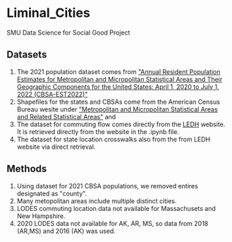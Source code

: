 # Liminal_Cities
SMU Data Science for Social Good Project 
## Datasets 
1. The 2021 population dataset comes from ["Annual Resident Population Estimates for Metropolitan and Micropolitan Statistical Areas and Their Geographic Components for the United States: April 1, 2020 to July 1, 2022 (CBSA-EST2022)"](https://www.census.gov/data/tables/time-series/demo/popest/2020s-total-metro-and-micro-statistical-areas.html)
2. Shapefiles for the states and CBSAs come from the American Census Bureau wesite under ["Metropolitan and Micropolitan Statistical Areas and Related Statistical Areas"](https://www.census.gov/geographies/mapping-files/time-series/geo/carto-boundary-file.html) and 
3. The dataset for commuting flow comes directly from the [LEDH](https://lehd.ces.census.gov/data/#lodes) website. It is retrieved directly from the website in the .ipynb file.
4. The dataset for state location crosswalks also from the from LEDH website via direct retrieval.
## Methods
1. Using dataset for 2021 CBSA populations, we removed entires designated as "county". 
2. Many metopolitan areas include multiple distinct cities.
3. LODES commuting location data not available for Massachusets and New Hampshire. 
4. 2020 LODES data not available for AK, AR, MS, so data from 2018 (AR,MS) and 2016 (AK) was used.   
